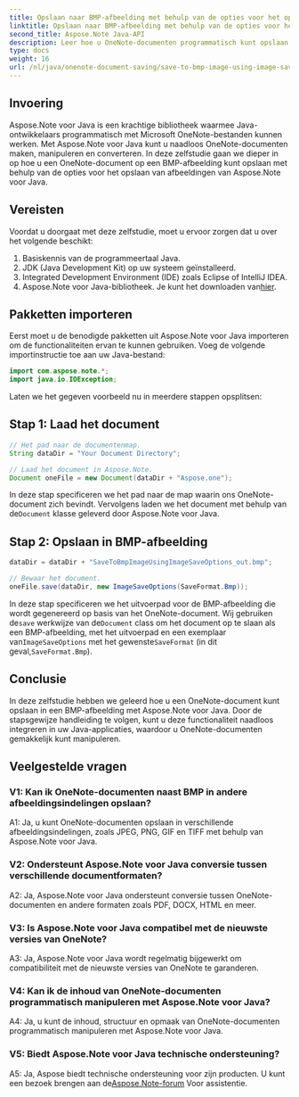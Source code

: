 ```yaml
---
title: Opslaan naar BMP-afbeelding met behulp van de opties voor het opslaan van afbeeldingen in OneNote
linktitle: Opslaan naar BMP-afbeelding met behulp van de opties voor het opslaan van afbeeldingen in OneNote
second_title: Aspose.Note Java-API
description: Leer hoe u OneNote-documenten programmatisch kunt opslaan in BMP-afbeeldingen met Aspose.Note voor Java. Stapsgewijze handleiding met codevoorbeelden.
type: docs
weight: 16
url: /nl/java/onenote-document-saving/save-to-bmp-image-using-image-save-options/
---
```

## Invoering

Aspose.Note voor Java is een krachtige bibliotheek waarmee Java-ontwikkelaars programmatisch met Microsoft OneNote-bestanden kunnen werken. Met Aspose.Note voor Java kunt u naadloos OneNote-documenten maken, manipuleren en converteren. In deze zelfstudie gaan we dieper in op hoe u een OneNote-document op een BMP-afbeelding kunt opslaan met behulp van de opties voor het opslaan van afbeeldingen van Aspose.Note voor Java.

## Vereisten

Voordat u doorgaat met deze zelfstudie, moet u ervoor zorgen dat u over het volgende beschikt:

1. Basiskennis van de programmeertaal Java.
2. JDK (Java Development Kit) op uw systeem geïnstalleerd.
3. Integrated Development Environment (IDE) zoals Eclipse of IntelliJ IDEA.
4.  Aspose.Note voor Java-bibliotheek. Je kunt het downloaden van[hier](https://releases.aspose.com/note/java/).

## Pakketten importeren

Eerst moet u de benodigde pakketten uit Aspose.Note voor Java importeren om de functionaliteiten ervan te kunnen gebruiken. Voeg de volgende importinstructie toe aan uw Java-bestand:

```java
import com.aspose.note.*;
import java.io.IOException;
```

Laten we het gegeven voorbeeld nu in meerdere stappen opsplitsen:

## Stap 1: Laad het document

```java
// Het pad naar de documentenmap.
String dataDir = "Your Document Directory";

// Laad het document in Aspose.Note.
Document oneFile = new Document(dataDir + "Aspose.one");
```

In deze stap specificeren we het pad naar de map waarin ons OneNote-document zich bevindt. Vervolgens laden we het document met behulp van de`Document` klasse geleverd door Aspose.Note voor Java.

## Stap 2: Opslaan in BMP-afbeelding

```java
dataDir = dataDir + "SaveToBmpImageUsingImageSaveOptions_out.bmp";

// Bewaar het document.
oneFile.save(dataDir, new ImageSaveOptions(SaveFormat.Bmp));
```

 In deze stap specificeren we het uitvoerpad voor de BMP-afbeelding die wordt gegenereerd op basis van het OneNote-document. Wij gebruiken de`save` werkwijze van de`Document` class om het document op te slaan als een BMP-afbeelding, met het uitvoerpad en een exemplaar van`ImageSaveOptions` met het gewenste`SaveFormat` (in dit geval,`SaveFormat.Bmp`).

## Conclusie

In deze zelfstudie hebben we geleerd hoe u een OneNote-document kunt opslaan in een BMP-afbeelding met Aspose.Note voor Java. Door de stapsgewijze handleiding te volgen, kunt u deze functionaliteit naadloos integreren in uw Java-applicaties, waardoor u OneNote-documenten gemakkelijk kunt manipuleren.

## Veelgestelde vragen

### V1: Kan ik OneNote-documenten naast BMP in andere afbeeldingsindelingen opslaan?

A1: Ja, u kunt OneNote-documenten opslaan in verschillende afbeeldingsindelingen, zoals JPEG, PNG, GIF en TIFF met behulp van Aspose.Note voor Java.

### V2: Ondersteunt Aspose.Note voor Java conversie tussen verschillende documentformaten?

A2: Ja, Aspose.Note voor Java ondersteunt conversie tussen OneNote-documenten en andere formaten zoals PDF, DOCX, HTML en meer.

### V3: Is Aspose.Note voor Java compatibel met de nieuwste versies van OneNote?

A3: Ja, Aspose.Note voor Java wordt regelmatig bijgewerkt om compatibiliteit met de nieuwste versies van OneNote te garanderen.

### V4: Kan ik de inhoud van OneNote-documenten programmatisch manipuleren met Aspose.Note voor Java?

A4: Ja, u kunt de inhoud, structuur en opmaak van OneNote-documenten programmatisch manipuleren met Aspose.Note voor Java.

### V5: Biedt Aspose.Note voor Java technische ondersteuning?

 A5: Ja, Aspose biedt technische ondersteuning voor zijn producten. U kunt een bezoek brengen aan de[Aspose.Note-forum](https://forum.aspose.com/c/note/28) Voor assistentie.